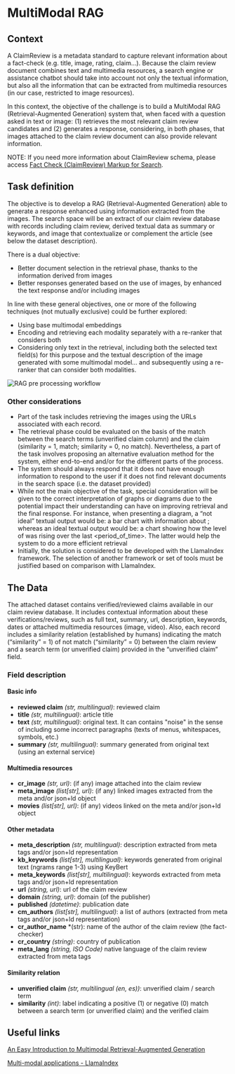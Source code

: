 # MultiModal RAG

## Context
A ClaimReview is a metadata standard to capture relevant information about a fact-check
(e.g. title, image, rating, claim…). Because the claim review document combines text and
multimedia resources, a search engine or assistance chatbot should take into account not
only the textual information, but also all the information that can be extracted from
multimedia resources (in our case, restricted to image resources).

In this context, the objective of the challenge is to build a MultiModal RAG
(Retrieval-Augmented Generation) system that, when faced with a question asked in text or
image: (1) retrieves the most relevant claim review candidates and (2) generates a response,
considering, in both phases, that images attached to the claim review document can also
provide relevant information.

NOTE: If you need more information about ClaimReview schema, please access [Fact Check (ClaimReview) Markup for Search](https://developers.google.com/search/docs/appearance/structured-data/factcheck?hl=es).

## Task definition
The objective is to develop a RAG (Retrieval-Augmented Generation) able to generate a
response enhanced using information extracted from the images. The search space will be
an extract of our claim review database with records including claim review, derived
textual data as summary or keywords, and image that contextualize or complement the
article (see below the dataset description).

There is a dual objective:
- Better document selection in the retrieval phase, thanks to the information derived from
images
- Better responses generated based on the use of images, by enhanced the text response
and/or including images 

In line with these general objectives, one or more of the following techniques (not mutually
exclusive) could be further explored:
- Using base multimodal embeddings
- Encoding and retrieving each modality separately with a re-ranker that considers both
- Considering only text in the retrieval, including both the selected text field(s) for
this purpose and the textual description of the image generated with some multimodal model… and subsequently using a re-ranker that can consider both modalities.


![RAG pre processing workflow](https://developer-blogs.nvidia.com/wp-content/uploads/2024/03/rag-preprocessing-for-images.png)


### Other considerations

- Part of the task includes retrieving the images using the URLs associated with each record.
- The retrieval phase could be evaluated on the basis of the match between the search terms
(unverified claim column) and the claim (similarity = 1, match; similarity = 0, no match).
Nevertheless, a part of the task involves proposing an alternative evaluation method for the
system, either end-to-end and/or for the different parts of the process.
- The system should always respond that it does not have enough information to respond to the
user if it does not find relevant documents in the search space (i.e. the dataset provided)
- While not the main objective of the task, special consideration will be given to the correct
interpretation of graphs or diagrams due to the potential impact their understanding can have
on improving retrieval and the final response. For instance, when presenting a diagram, a
“not ideal” textual output would be: a bar chart with information about <topic>; whereas an
ideal textual output would be: a chart showing how the level of <data> was rising over the last
<period_of_time>. The latter would help the system to do a more efficient retrieval 
- Initially, the solution is considered to be developed with the LlamaIndex framework. The
selection of another framework or set of tools must be justified based on comparison with LlamaIndex.

## The Data
The attached dataset contains verified/reviewed claims available in our claim review database.
It includes contextual information about these verifications/reviews, such as full text, summary,
url, description, keywords, dates or attached multimedia resources (image, video). Also, each
record includes a similarity relation (established by humans) indicating the match
(“similarity” = 1) of not match (“similarity” = 0) between the claim review and a search term
(or unverified claim) provided in the “unverified claim” field.

### Field description

#### Basic info
* **reviewed claim** *(str, multilingual)*: reviewed claim
* **title** *(str, multilingual)*: article title
* **text** *(str, multilingual)*: original text. It can contains "noise" in the sense of including 
some incorrect paragraphs (texts of menus, whitespaces, symbols, etc.)
* **summary** *(str, multilingual)*: summary generated from original text (using an external service)

#### Multimedia resources
* **cr_image** *(str, url)*: (if any) image attached into the claim review
* **meta_image** *(list[str], url)*: (if any) linked images extracted from the meta and/or json+ld object
* **movies** *(list[str], url)*: (if any) videos linked on the meta and/or json+ld object

#### Other metadata
* **meta_description** *(str, multilingual)*: description extracted from meta tags and/or json+ld representation
* **kb_keywords** *(list[str], multilingual)*: keywords generated from original text (ngrams range 1-3) using KeyBert
* **meta_keywords** *(list[str], multilingual)*: keywords extracted from meta tags and/or json+ld representation
* **url** *(string, url)*: url of the claim review
* **domain** *(string, url)*: domain (of the publisher)
* **published** *(datetime)*: publication date
* **cm_authors** *(list[str], multilingual)*: a list of authors (extracted from meta tags and/or json+ld representation)
* **cr_author_name** *(str): name of the author of the claim review (the fact-checker)
* **cr_country** *(string)*: country of publication
* **meta_lang** *(string, ISO Code)* native language of the claim review extracted from meta tags

#### Similarity relation 
* **unverified claim** *(str, multilingual (en, es))*: unverified claim / search term
* **similarity** *(int)*: label indicating a positive (1) or negative (0) match between a search term
(or unverified claim) and the verified claim


## Useful links
[An Easy Introduction to Multimodal Retrieval-Augmented Generation](https://developer.nvidia.com/blog/an-easy-introduction-to-multimodal-retrieval-augmented-generation/)

[Multi-modal applications - LlamaIndex](https://docs.llamaindex.ai/en/stable/use_cases/multimodal/)
